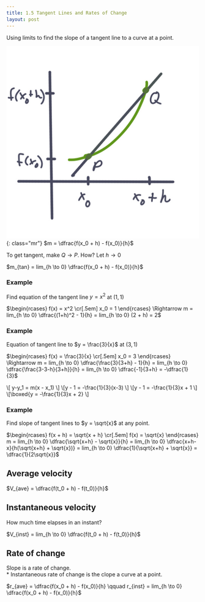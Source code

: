 ```yaml
---
title: 1.5 Tangent Lines and Rates of Change
layout: post
---
```


Using limits to find the slope of a tangent line to a curve at a point.

![](/assets/img/4.1.jpg){: class="mr"}
$m = \dfrac{f(x_0 + h) - f(x_0)}{h}$

To get tangent, make $Q \longrightarrow P$. How? Let $h \rightarrow 0$

$m_{tan} = lim_{h \to 0} \dfrac{f(x_0 + h) - f(x_0)}{h}$

### Example
Find equation of the tangent line $y=x^2$ at $(1,1)$

$\begin{rcases}
   f(x) = x^2 \cr[.5em]
   x_0 = 1
\end{rcases} \Rightarrow m = lim_{h \to 0} \dfrac{(1+h)^2 - 1}{h} =
lim_{h \to 0} (2 + h) = 2$

<p class="clearfix"></p>

### Example
Equation of tangent line to $y = \frac{3}{x}$ at $(3, 1)$

$\begin{rcases}
   f(x) = \frac{3}{x} \cr[.5em]
   x_0 = 3
\end{rcases} \Rightarrow m = lim_{h \to 0} \dfrac{\frac{3}{3+h} - 1}{h} = 
lim_{h \to 0} \dfrac{\frac{3-3-h}{3+h}}{h} = lim_{h \to 0} \dfrac{-1}{3+h} = 
-\dfrac{1}{3}$

\\[ y-y_1 = m(x - x_1) \\]
\\[y - 1 = -\frac{1}{3}(x-3) \\]
\\[y - 1 = -\frac{1}{3}x + 1 \\]
\\[\boxed{y = -\frac{1}{3}x + 2} \\]

### Example
Find slope of tangent lines to $y = \sqrt{x}$ at any point.

$\begin{rcases}
   f(x + h) = \sqrt{x + h} \cr[.5em]
   f(x) = \sqrt{x}
\end{rcases} m = lim_{h \to 0} \dfrac{\sqrt{x+h} - \sqrt{x}}{h} = 
lim_{h \to 0} \dfrac{x+h-x}{h(\sqrt{x+h} + \sqrt{x})} = 
lim_{h \to 0} \dfrac{1}{\sqrt{x+h} + \sqrt{x}} = \dfrac{1}{2\sqrt{x}}$

## Average velocity
$V_{ave} = \dfrac{f(t_0 + h) - f(t_0)}{h}$

## Instantaneous velocity
How much time elapses in an instant?

$V_{inst} = lim_{h \to 0} \dfrac{f(t_0 + h) - f(t_0)}{h}$

## Rate of change
Slope is a rate of change.\
\* Instantaneous rate of change is the clope a curve at a point.

$r_{ave} = \dfrac{f(x_0 + h) - f(x_0)}{h} \qquad r_{inst} = lim_{h \to 0} \dfrac{f(x_0 + h) - f(x_0)}{h}$